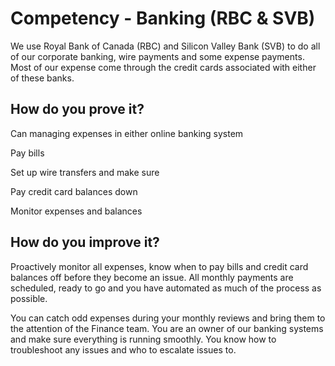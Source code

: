 # Competency - Banking (RBC & SVB)

We use Royal Bank of Canada (RBC) and Silicon Valley Bank (SVB) to do all of our corporate banking, wire payments and some expense payments. Most of our expense come through the credit cards associated with either of these banks. 

## How do you prove it?

Can managing expenses in either online banking system

Pay bills

Set up wire transfers and make sure 

Pay credit card balances down

Monitor expenses and balances

## How do you improve it?

Proactively monitor all expenses, know when to pay bills and credit card balances off before they become an issue. All monthly payments are scheduled, ready to go and you have automated as much of the process as possible. 

You can catch odd expenses during your monthly reviews and bring them to the attention of the Finance team. You are an owner of our banking systems and make sure everything is running smoothly. You know how to troubleshoot any issues and who to escalate issues to. 

